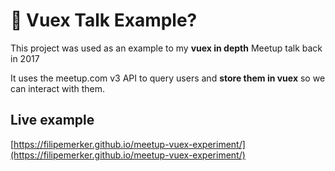 # 👤 Vuex Talk Example?

This project was used as an example to my **vuex in depth** Meetup talk back in 2017

It uses the meetup.com v3 API to query users and **store them in vuex** so we can interact with them.

## Live example
[https://filipemerker.github.io/meetup-vuex-experiment/](https://filipemerker.github.io/meetup-vuex-experiment/)
